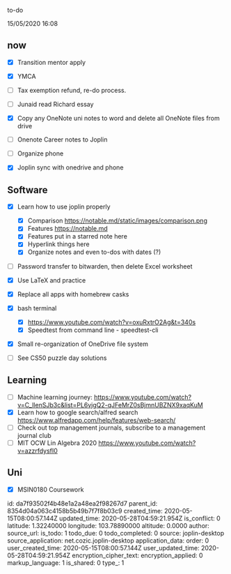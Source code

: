to-do

15/05/2020 16:08
## now
- [x] Transition mentor apply
- [x] YMCA
- [ ] Tax exemption refund, re-do process.
- [ ] Junaid read Richard essay
- [x] Copy any OneNote uni notes to word and delete all OneNote files from drive
- [ ] Onenote Career notes to Joplin
- [ ] Organize phone 
- [x] Joplin sync with onedrive and phone


## Software
- [x] Learn how to use joplin properly
    - [x] Comparison https://notable.md/static/images/comparison.png
    - [x] Features https://notable.md
    - [x] Features put in a starred note here
    - [x] Hyperlink things here
    - [x] Organize notes and even to-dos with dates (?)
- [ ] Password transfer to bitwarden, then delete Excel worksheet
- [x] Use LaTeX and practice
- [x] Replace all apps with homebrew casks
- [x] bash terminal 
  - [x] https://www.youtube.com/watch?v=oxuRxtrO2Ag&t=340s
  - [x] Speedtest from command line - speedtest-cli
- [x] Small re-organization of OneDrive file system
- [ ] See CS50 puzzle day solutions



## Learning
- [ ] Machine learning journey: https://www.youtube.com/watch?v=C_lIenSJb3c&list=PL6vjgQ2-qJFeMrZ0sBjmnUBZNX9xaqKuM
- [x] Learn how to google search/alfred search https://www.alfredapp.com/help/features/web-search/
- [ ] Check out top management journals, subscribe to a management journal club
- [ ] MIT OCW Lin Algebra 2020 https://www.youtube.com/watch?v=azzrfdysfI0

## Uni
- [x] MSIN0180 Coursework


id: da7f93502f4b48e1a2a48ea2f98267d7
parent_id: 8354d04a063c4158b5b49b7f7f8b03c9
created_time: 2020-05-15T08:00:57.144Z
updated_time: 2020-05-28T04:59:21.954Z
is_conflict: 0
latitude: 1.32240000
longitude: 103.78890000
altitude: 0.0000
author: 
source_url: 
is_todo: 1
todo_due: 0
todo_completed: 0
source: joplin-desktop
source_application: net.cozic.joplin-desktop
application_data: 
order: 0
user_created_time: 2020-05-15T08:00:57.144Z
user_updated_time: 2020-05-28T04:59:21.954Z
encryption_cipher_text: 
encryption_applied: 0
markup_language: 1
is_shared: 0
type_: 1